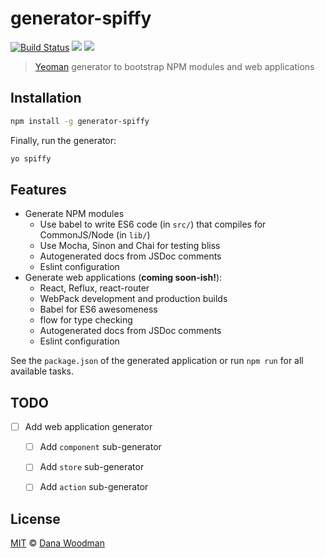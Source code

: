# generator-spiffy

[![Build Status](https://img.shields.io/travis/danawoodman/generator-spiffy.svg)](https://travis-ci.org/danawoodman/generator-spiffy)
[![](https://img.shields.io/npm/v/generator-spiffy.svg)](https://www.npmjs.com/package/generator-spiffy)
[![](https://img.shields.io/npm/dm/generator-spiffy.svg)](https://www.npmjs.com/package/generator-spiffy)

> [Yeoman](http://yeoman.io) generator to bootstrap NPM modules and web applications


## Installation

```bash
npm install -g generator-spiffy
```

Finally, run the generator:

```bash
yo spiffy
```


## Features

- Generate NPM modules
    - Use babel to write ES6 code (in `src/`) that compiles for CommonJS/Node (in `lib/`)
    - Use Mocha, Sinon and Chai for testing bliss
    - Autogenerated docs from JSDoc comments
    - Eslint configuration
- Generate web applications (**coming soon-ish!**):
    - React, Reflux, react-router
    - WebPack development and production builds
    - Babel for ES6 awesomeness
    - flow for type checking
    - Autogenerated docs from JSDoc comments
    - Eslint configuration

See the `package.json` of the generated application or run `npm run` for all available tasks.


## TODO

- [ ] Add web application generator
    - [ ] Add `component` sub-generator
    - [ ] Add `store` sub-generator
    - [ ] Add `action` sub-generator


## License

[MIT](license) &copy; [Dana Woodman][author]


[author]: https://github.com/danawoodman/generator-spiffy
